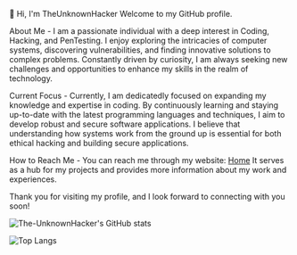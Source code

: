 👋 Hi, I'm TheUnknownHacker Welcome to my GitHub profile.

About Me - I am a passionate individual with a deep interest in Coding, Hacking, and PenTesting. I enjoy exploring the intricacies of computer systems, discovering vulnerabilities, and finding innovative solutions to complex problems. Constantly driven by curiosity, I am always seeking new challenges and opportunities to enhance my skills in the realm of technology.

Current Focus -  Currently, I am dedicatedly focused on expanding my knowledge and expertise in coding. By continuously learning and staying up-to-date with the latest programming languages and techniques, I aim to develop robust and secure software applications. I believe that understanding how systems work from the ground up is essential for both ethical hacking and building secure applications.

How to Reach Me - You can reach me through my website: [Home](https://sites.google.com/view/theunkownhacker/home) It serves as a hub for my projects and provides more information about my work and experiences.

Thank you for visiting my profile, and I look forward to connecting with you soon!

![The-UnknownHacker's GitHub stats](https://github-readme-stats.vercel.app/api?username=The-UnknownHacker&show_icons=true&theme=dark)


![Top Langs](https://github-readme-stats.vercel.app/api/top-langs/?username=The-UnknownHacker&langs_count=5&theme=dark)

<!---
theunkownhacker/theunkownhacker is a ✨ special ✨ repository because its `README.md` (this file) appears on your GitHub profile.
You can click the Preview link to take a look at your changes.
--->
